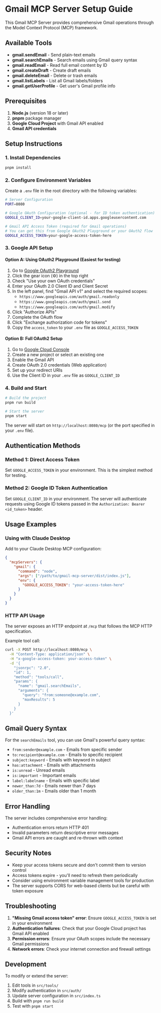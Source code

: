 # Gmail MCP Server Setup Guide

This Gmail MCP Server provides comprehensive Gmail operations through the Model Context Protocol (MCP) framework.

## Available Tools

- **gmail.sendEmail** - Send plain-text emails
- **gmail.searchEmails** - Search emails using Gmail query syntax
- **gmail.readEmail** - Read full email content by ID
- **gmail.createDraft** - Create draft emails
- **gmail.deleteEmail** - Delete or trash emails
- **gmail.listLabels** - List all Gmail labels/folders
- **gmail.getUserProfile** - Get user's Gmail profile info

## Prerequisites

1. **Node.js** (version 18 or later)
2. **pnpm** package manager
3. **Google Cloud Project** with Gmail API enabled
4. **Gmail API credentials**

## Setup Instructions

### 1. Install Dependencies

```bash
pnpm install
```

### 2. Configure Environment Variables

Create a `.env` file in the root directory with the following variables:

```bash
# Server Configuration
PORT=8080

# Google OAuth Configuration (optional - for ID token authentication)
GOOGLE_CLIENT_ID=your-google-client-id.apps.googleusercontent.com

# Gmail API Access Token (required for Gmail operations)
# You can get this from Google OAuth2 Playground or your OAuth2 flow
GOOGLE_ACCESS_TOKEN=your-google-access-token-here
```

### 3. Google API Setup

#### Option A: Using OAuth2 Playground (Easiest for testing)

1. Go to [Google OAuth2 Playground](https://developers.google.com/oauthplayground/)
2. Click the gear icon (⚙️) in the top right
3. Check "Use your own OAuth credentials"
4. Enter your OAuth 2.0 Client ID and Client Secret
5. In the left panel, find "Gmail API v1" and select the required scopes:
   - `https://www.googleapis.com/auth/gmail.readonly`
   - `https://www.googleapis.com/auth/gmail.send`
   - `https://www.googleapis.com/auth/gmail.modify`
6. Click "Authorize APIs"
7. Complete the OAuth flow
8. Click "Exchange authorization code for tokens"
9. Copy the `access_token` to your `.env` file as `GOOGLE_ACCESS_TOKEN`

#### Option B: Full OAuth2 Setup

1. Go to [Google Cloud Console](https://console.cloud.google.com/)
2. Create a new project or select an existing one
3. Enable the Gmail API
4. Create OAuth 2.0 credentials (Web application)
5. Set up your redirect URIs
6. Use the Client ID in your `.env` file as `GOOGLE_CLIENT_ID`

### 4. Build and Start

```bash
# Build the project
pnpm run build

# Start the server
pnpm start
```

The server will start on `http://localhost:8080/mcp` (or the port specified in your `.env` file).

## Authentication Methods

### Method 1: Direct Access Token
Set `GOOGLE_ACCESS_TOKEN` in your environment. This is the simplest method for testing.

### Method 2: Google ID Token Authentication
Set `GOOGLE_CLIENT_ID` in your environment. The server will authenticate requests using Google ID tokens passed in the `Authorization: Bearer <id_token>` header.

## Usage Examples

### Using with Claude Desktop

Add to your Claude Desktop MCP configuration:

```json
{
  "mcpServers": {
    "gmail": {
      "command": "node",
      "args": ["/path/to/gmail-mcp-server/dist/index.js"],
      "env": {
        "GOOGLE_ACCESS_TOKEN": "your-access-token-here"
      }
    }
  }
}
```

### HTTP API Usage

The server exposes an HTTP endpoint at `/mcp` that follows the MCP HTTP specification.

Example tool call:
```bash
curl -X POST http://localhost:8080/mcp \
  -H "Content-Type: application/json" \
  -H "x-google-access-token: your-access-token" \
  -d '{
    "jsonrpc": "2.0",
    "id": 1,
    "method": "tools/call",
    "params": {
      "name": "gmail.searchEmails",
      "arguments": {
        "query": "from:someone@example.com",
        "maxResults": 5
      }
    }
  }'
```

## Gmail Query Syntax

For the `searchEmails` tool, you can use Gmail's powerful query syntax:

- `from:sender@example.com` - Emails from specific sender
- `to:recipient@example.com` - Emails to specific recipient
- `subject:keyword` - Emails with keyword in subject
- `has:attachment` - Emails with attachments
- `is:unread` - Unread emails
- `is:important` - Important emails
- `label:labelname` - Emails with specific label
- `newer_than:7d` - Emails newer than 7 days
- `older_than:1m` - Emails older than 1 month

## Error Handling

The server includes comprehensive error handling:
- Authentication errors return HTTP 401
- Invalid parameters return descriptive error messages
- Gmail API errors are caught and re-thrown with context

## Security Notes

- Keep your access tokens secure and don't commit them to version control
- Access tokens expire - you'll need to refresh them periodically
- Consider using environment variable management tools for production
- The server supports CORS for web-based clients but be careful with token exposure

## Troubleshooting

1. **"Missing Gmail access token" error**: Ensure `GOOGLE_ACCESS_TOKEN` is set in your environment
2. **Authentication failures**: Check that your Google Cloud project has Gmail API enabled
3. **Permission errors**: Ensure your OAuth scopes include the necessary Gmail permissions
4. **Network errors**: Check your internet connection and firewall settings

## Development

To modify or extend the server:

1. Edit tools in `src/tools/`
2. Modify authentication in `src/auth/`
3. Update server configuration in `src/index.ts`
4. Build with `pnpm run build`
5. Test with `pnpm start` 